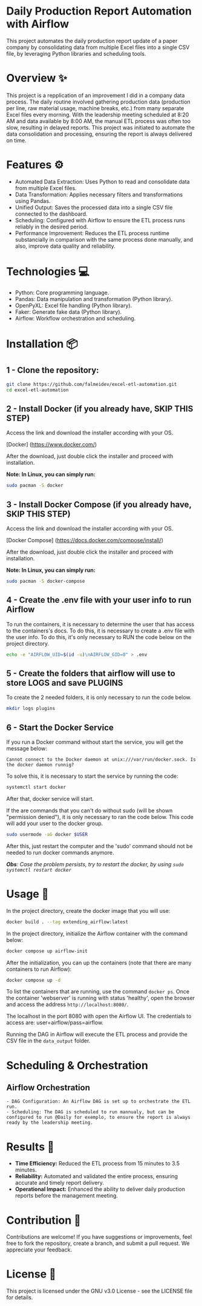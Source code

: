 # Daily Production Report Automation with Airflow

This project automates the daily production report update of a paper company by consolidating data from multiple Excel files into a single CSV file, by leveraging Python libraries and scheduling tools. 

# Overview ✨

This project is a repplication of an improvement I did in a company data process. The daily routine involved gathering production data (production per line, raw material usage, machine breaks, etc.) from many separate Excel files every morning. With the leadership meeting scheduled at 8:20 AM and data available by 8:00 AM, the manual ETL process was often too slow, resulting in delayed reports. This project was initiated to automate the data consolidation and processing, ensuring the report is always delivered on time.

# Features ⚙️

- Automated Data Extraction: Uses Python to read and consolidate data from multiple Excel files.
- Data Transformation: Applies necessary filters and transformations using Pandas.
- Unified Output: Saves the processed data into a single CSV file connected to the dashboard.
- Scheduling: Configured with Airflow to ensure the ETL process runs reliably in the desired period.
- Performance Improvement: Reduces the ETL process runtime substancially in comparison with the same process done manually, and also, improve data quality and reliability.

# Technologies 💻

- Python: Core programming language.
- Pandas: Data manipulation and transformation (Python library).
- OpenPyXL: Excel file handling (Python library).
- Faker: Generate fake data (Python library).
- Airflow: Workflow orchestration and scheduling.

# Installation 📦

## 1 - Clone the repository:

```bash
git clone https://github.com/falmeidev/excel-etl-automation.git
cd excel-etl-automation
```

## 2 - Install Docker (if you already have, SKIP THIS STEP)

Access the link and download the installer according with your OS.

[Docker] (https://www.docker.com/)

After the download, just double click the installer and proceed with installation.

**Note: In Linux, you can simply run:**

``` bash
sudo pacman -S docker
```

## 3 - Install Docker Compose (if you already have, SKIP THIS STEP)

Access the link and download the installer according with your OS.

[Docker Compose] (https://docs.docker.com/compose/install/)

After the download, just double click the installer and proceed with installation.

**Note: In Linux, you can simply run:**

``` bash
sudo pacman -S docker-compose
```

## 4 - Create the .env file with your user info to run Airflow 

To run the containers, it is necessary to determine the user that has access to the containers's docs. To do this, it is necessary to create a .env file with the user info. To do this, it's only necessary to RUN the code below on the project directory.

``` bash
echo -e "AIRFLOW_UID=$(id -u)\nAIRFLOW_GID=0" > .env
```

## 5 - Create the folders that airflow will use to store LOGS and save PLUGINS

To create the 2 needed folders, it is only necessary to run the code below.

``` bash
mkdir logs plugins
```

## 6 - Start the Docker Service

If you run a Docker command without start the service, you will get the message below:

``` Cannot connect to the Docker daemon at unix:///var/run/docker.sock. Is the docker daemon runnig? ```

To solve this, it is necessary to start the service by running the code:

``` bash
systemctl start docker
```

After that, docker service will start.

If the are commands that you can't do without sudo (will be shown "permission denied"), it is only necessary to ran the code below. This code will add your user to the docker group.

``` bash
sudo usermode -aG docker $USER
```

After this, just restart the computer and the 'sudo' command should not be needed to run docker commands anymore.

***Obs**: Case the problem persists, try to restart the docker, by using ```sudo systemctl restart docker```* 

# Usage 🙂

In the project directory, create the docker image that you will use:

``` bash
docker build . --tag extending_airflow:latest
```

In the project directory, initialize the Airflow container with the command below:

``` bash
docker compose up airflow-init
```

After the initialization, you can up the containers (note that there are many containers to run Airflow):

``` bash
docker compose up -d
```

To list the containers that are running, use the command ```docker ps```. Once the container 'webserver' is running with status 'healthy', open the browser and access the address ```http://localhost:8080/```.

The localhost in the port 8080 with open the Airflow UI. The credentials to access are: user=airflow/pass=airflow. 

Running the DAG in Airflow will execute the ETL process and provide the CSV file in the ```data_output``` folder.

# Scheduling & Orchestration

## Airflow Orchestration

    - DAG Configuration: An Airflow DAG is set up to orchestrate the ETL run.
    - Scheduling: The DAG is scheduled to run mannualy, but can be configured to run @Daily for exemplo, to ensure the report is always ready by the leadership meeting.

# Results 🚀

- **Time Efficiency:** Reduced the ETL process from 15 minutes to 3.5 minutes.
- **Reliability:** Automated and validated the entire process, ensuring accurate and timely report delivery.
- **Operational Impact:** Enhanced the ability to deliver daily production reports before the management meeting.

# Contribution 🤝

Contributions are welcome! If you have suggestions or improvements, feel free to fork the repository, create a branch, and submit a pull request. We appreciate your feedback.

# License 📝

This project is licensed under the GNU v3.0 License - see the LICENSE file for details.
